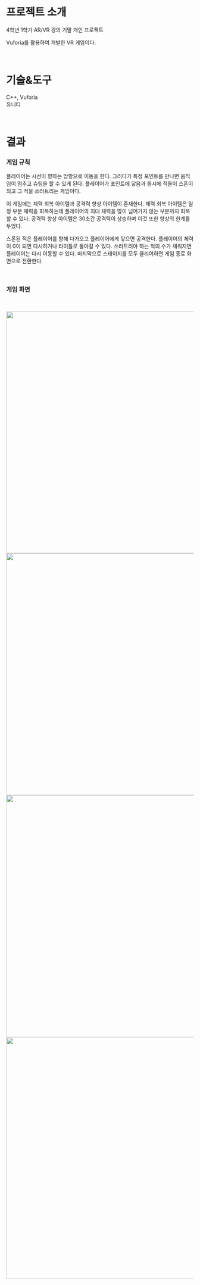 # 프로젝트 소개

4학년 1학기 AR/VR 강의 기말 개인 프로젝트

Vuforia를 활용하여 개발한 VR 게임이다.

</br>

# 기술&도구

C++, Vuforia</br>
유니티

</br>

# 결과

### 게임 규칙

플레이어는 시선이 향하는 방향으로 이동을 한다. 그러다가 특정 포인트를 만나면 움직임이 멈추고 슈팅을 할 수 있게 된다.
플레이어가 포인트에 닿음과 동시에 적들이 스폰이 되고 그 적을 쓰러트리는 게임이다.

이 게임에는 체력 회복 아이템과 공격력 향상 아이템이 존재한다.
체력 회복 아이템은 일정 부분 체력을 회복하는데 플레이어의 최대 체력을 많이 넘어가지 않는 부분까지 회복할 수 있다.
공격력 향상 아이템은 30초간 공격력이 상승하며 이것 또한 향상의 한계를 두었다.

스폰된 적은 플레이어를 향해 다가오고 플레이어에게 닿으면 공격한다. 플레이어의 체력이 0이 되면 다시하거나 타이틀로 돌아갈 수 있다. 
쓰러트려야 하는 적의 수가 채워지면 플레이어는 다시 이동할 수 있다. 마지막으로 스테이지를 모두 클리어하면 게임 종료 화면으로 전환한다.


</br>

### 게임 화면

</br>

<p align="center">
 <img src="https://user-images.githubusercontent.com/84331957/176429380-d7900e81-0480-4cc3-b345-edcc0f925a3c.png" width="650"/>
 <img src="https://user-images.githubusercontent.com/84331957/176429397-8502ed9e-471e-4604-97fb-078b559b1c58.png" width="650"/>
 <img src="https://user-images.githubusercontent.com/84331957/176429441-dc4d51e8-df3c-4814-ba98-e5e7c510acaf.png" width="650"/>
 <img src="https://user-images.githubusercontent.com/84331957/176429490-f2c2d4c0-4fa7-4145-a918-59bbc423f034.png", width="650"/>
</p>
